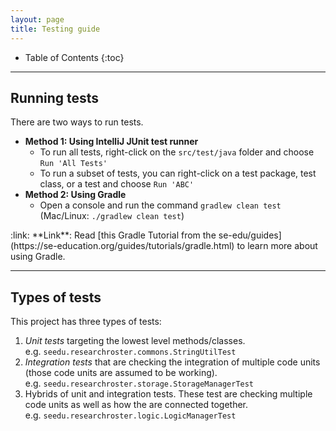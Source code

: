 ```yaml
---
layout: page
title: Testing guide
---
```


* Table of Contents
{:toc}

--------------------------------------------------------------------------------------------------------------------

## Running tests

There are two ways to run tests.

* **Method 1: Using IntelliJ JUnit test runner**
  * To run all tests, right-click on the `src/test/java` folder and choose `Run 'All Tests'`
  * To run a subset of tests, you can right-click on a test package,
    test class, or a test and choose `Run 'ABC'`
* **Method 2: Using Gradle**
  * Open a console and run the command `gradlew clean test` (Mac/Linux: `./gradlew clean test`)

<div markdown="span" class="alert alert-secondary">:link: **Link**: Read [this Gradle Tutorial from the se-edu/guides](https://se-education.org/guides/tutorials/gradle.html) to learn more about using Gradle.
</div>

--------------------------------------------------------------------------------------------------------------------

## Types of tests

This project has three types of tests:

1. *Unit tests* targeting the lowest level methods/classes.<br>
   e.g. `seedu.researchroster.commons.StringUtilTest`
1. *Integration tests* that are checking the integration of multiple code units (those code units are assumed to be working).<br>
   e.g. `seedu.researchroster.storage.StorageManagerTest`
1. Hybrids of unit and integration tests. These test are checking multiple code units as well as how the are connected together.<br>
   e.g. `seedu.researchroster.logic.LogicManagerTest`
